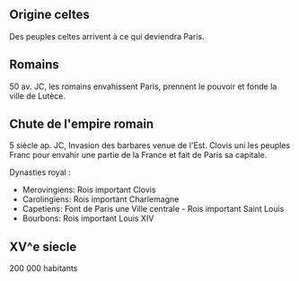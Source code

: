 ## Origine celtes

Des peuples celtes arrivent à ce qui deviendra Paris.

## Romains

50 av. JC, les romains envahissent Paris, prennent le pouvoir et fonde la ville de Lutèce.

## Chute de l'empire romain

5 siècle ap. JC, Invasion des barbares venue de l'Est. 
Clovis uni les peuples Franc pour envahir une partie de la France et fait de Paris sa capitale.

Dynasties royal :
- Merovingiens: Rois important Clovis
- Carolingiens: Rois important Charlemagne
- Capetiens: Font de Paris une Ville centrale - Rois important Saint Louis
- Bourbons: Rois important Louis XIV


## XV^e siecle

200 000 habitants

